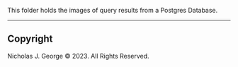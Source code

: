 This folder holds the images of query results from a Postgres Database.

----

## Copyright

Nicholas J. George © 2023. All Rights Reserved.
